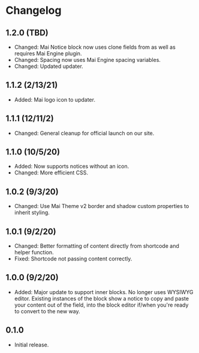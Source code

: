# Changelog

## 1.2.0 (TBD)
* Changed: Mai Notice block now uses clone fields from as well as requires Mai Engine plugin.
* Changed: Spacing now uses Mai Engine spacing variables.
* Changed: Updated updater.

## 1.1.2 (2/13/21)
* Added: Mai logo icon to updater.

## 1.1.1 (12/11/2)
* Changed: General cleanup for official launch on our site.

## 1.1.0 (10/5/20)
* Added: Now supports notices without an icon.
* Changed: More efficient CSS.

## 1.0.2 (9/3/20)
* Changed: Use Mai Theme v2 border and shadow custom properties to inherit styling.

## 1.0.1 (9/2/20)
* Changed: Better formatting of content directly from shortcode and helper function.
* Fixed: Shortcode not passing content correctly.

## 1.0.0 (9/2/20)
* Added: Major update to support inner blocks. No longer uses WYSIWYG editor. Existing instances of the block show a notice to copy and paste your content out of the field, into the block editor if/when you're ready to convert to the new way.

## 0.1.0
* Initial release.
